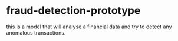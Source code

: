 # fraud-detection-prototype
this is a model that will analyse a financial data and try to detect any anomalous transactions.
